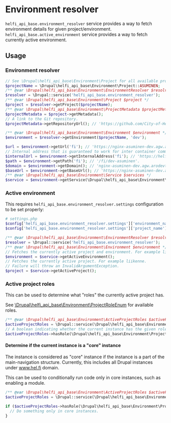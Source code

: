 # Environment resolver

`helfi_api_base.environment_resolver` service provides a way to fetch environment details for given project/environment.
`helfi_api_base.active_environment` service provides a way to fetch currently active environment.

## Usage

### Environment resolver

```php
// See \Drupal\helfi_api_base\Environment\Project for all available project constants.
$projectName = \Drupal\helfi_api_base\Environment\Project::ASUMINEN;
/** @var \Drupal\helfi_api_base\Environment\EnvironmentResolver $resolver */
$resolver = \Drupal::service('helfi_api_base.environment_resolver');
/** @var \Drupal\helfi_api_base\Environment\Project $project */
$project = $resolver->getProject($projectName);
/** @var \Drupal\helfi_api_base\Environment\ProjectMetadata $projectMetadata */
$projectMetadata = $project->getMetadata();
// A link to the Git repository.
$projectMetadata->getRepositoryUrl(); // 'https://github.com/City-of-Helsinki/drupal-helfi-asuminen'.

/** @var \Drupal\helfi_api_base\Environment\Environment $environment */
$environment = $resolver->getEnvironment($projectName, 'dev');

$url = $environment->getUrl('fi'); // 'https://nginx-asuminen-dev.agw.arodevtest.hel.fi/fi/dev-asuminen'.
// Internal address that is guaranteed to work for inter container communication (API requests for example).
$internalUrl = $environment->getInternalAddress('fi'); // 'https://helfi-asuminen.docker.so:8080/fi/asuminen'.
$path = $environment->getPath('fi'); // '/fi/dev-asuminen'.
$domain = $environment->getDomain(); // 'nginx-asuminen-dev.agw.arodevtest.hel.fi'.
$baseUrl = $environment->getBaseUrl(); // 'https://nginx-asuminen-dev.agw.arodevtest.hel.fi'
/** @var \Drupal\helfi_api_base\Environment\Service $services */
$service = $environment->getService(\Drupal\helfi_api_base\Environment\ServiceEnum::ElasticProxy); // Gets the elastic-proxy service.
```

### Active environment

This requires `helfi_api_base.environment_resolver.settings` configuration to be set properly:

```php
# settings.php
$config['helfi_api_base.environment_resolver.settings']['environment_name'] = getenv('APP_ENV');
$config['helfi_api_base.environment_resolver.settings']['project_name'] = 'liikenne';
```

```php
/** @var \Drupal\helfi_api_base\Environment\EnvironmentResolver $resolver */
$resolver = \Drupal::service('helfi_api_base.environment_resolver');
/** @var \Drupal\helfi_api_base\Environment\Environment $environment */
// Fetches the currently active project and environment. For example liikenne dev.
$environment = $service->getActiveEnvironment();
// Fetches the currently active project. For example liikenne.
// Failure will throw an InvalidArgumentException.
$project = $service->getActiveProject();
```

### Active project roles

This can be used to determine what "roles" the currently active project has.

See [\Drupal\helfi_api_base\Environment\ProjectRoleEnum](/src/Environment/ProjectRolesEnum.php) for available roles.

```php
/** @var \Drupal\helfi_api_base\Environment\ActiveProjectRoles $activeProjectRoles */
$activeProjectRoles = \Drupal::service(\Drupal\helfi_api_base\Environment\ActiveProjectRoles::class);
// A boolean indicating whether the current instance has the given role.
$activeProjectRoles->hasRole(\Drupal\helfi_api_base\Environment\ProjectRoleEnum::Core);
```

#### Determine if the current instance is a "core" instance

The instance is considered as "core" instance if the instance is a part of the main-navigation structure. Currently, this includes all Drupal instances under www.hel.fi domain.

This can be used to conditionally run code only in core instances, such as enabling a module.

```php
/** @var \Drupal\helfi_api_base\Environment\ActiveProjectRoles $activeProjectRoles */
$activeProjectRoles = \Drupal::service(\Drupal\helfi_api_base\Environment\ActiveProjectRoles::class);

if ($activeProjectRoles->hasRole(\Drupal\helfi_api_base\Environment\ProjectRoleEnum::Core)) {
  // Do something only in core instances.
}
```

